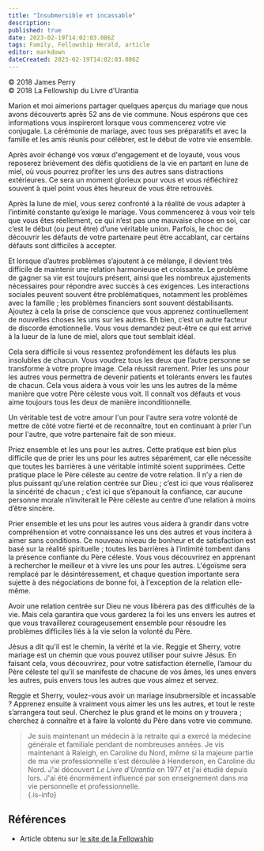 ```yaml
---
title: "Insubmersible et incassable"
description: 
published: true
date: 2023-02-19T14:02:03.086Z
tags: Family, Fellowship Herald, article
editor: markdown
dateCreated: 2023-02-19T14:02:03.086Z
---
```


<p class="v-card v-sheet theme--light grey lighten-3 px-2">© 2018 James Perry<br>© 2018 La Fellowship du Livre d'Urantia</p>


Marion et moi aimerions partager quelques aperçus du mariage que nous avons découverts après 52 ans de vie commune. Nous espérons que ces informations vous inspireront lorsque vous commencerez votre vie conjugale. La cérémonie de mariage, avec tous ses préparatifs et avec la famille et les amis réunis pour célébrer, est le début de votre vie ensemble. 

Après avoir échangé vos vœux d'engagement et de loyauté, vous vous reposerez brièvement des défis quotidiens de la vie en partant en lune de miel, où vous pourrez profiter les uns des autres sans distractions extérieures. Ce sera un moment glorieux pour vous et vous réfléchirez souvent à quel point vous êtes heureux de vous être retrouvés. 

Après la lune de miel, vous serez confronté à la réalité de vous adapter à l’intimité constante qu’exige le mariage. Vous commencerez à vous voir tels que vous êtes réellement, ce qui n’est pas une mauvaise chose en soi, car c’est le début (ou peut être) d’une véritable union. Parfois, le choc de découvrir les défauts de votre partenaire peut être accablant, car certains défauts sont difficiles à accepter. 

Et lorsque d’autres problèmes s’ajoutent à ce mélange, il devient très difficile de maintenir une relation harmonieuse et croissante. Le problème de gagner sa vie est toujours présent, ainsi que les nombreux ajustements nécessaires pour répondre avec succès à ces exigences. Les interactions sociales peuvent souvent être problématiques, notamment les problèmes avec la famille ; les problèmes financiers sont souvent déstabilisants. Ajoutez à cela la prise de conscience que vous apprenez continuellement de nouvelles choses les uns sur les autres. Eh bien, c’est un autre facteur de discorde émotionnelle. Vous vous demandez peut-être ce qui est arrivé à la lueur de la lune de miel, alors que tout semblait idéal. 

Cela sera difficile si vous ressentez profondément les défauts les plus insolubles de chacun. Vous voudrez tous les deux que l’autre personne se transforme à votre propre image. Cela réussit rarement. Prier les uns pour les autres vous permettra de devenir patients et tolérants envers les fautes de chacun. Cela vous aidera à vous voir les uns les autres de la même manière que votre Père céleste vous voit. Il connaît vos défauts et vous aime toujours tous les deux de manière inconditionnelle. 

Un véritable test de votre amour l'un pour l'autre sera votre volonté de mettre de côté votre fierté et de reconnaître, tout en continuant à prier l'un pour l'autre, que votre partenaire fait de son mieux. 

Priez ensemble et les uns pour les autres. Cette pratique est bien plus difficile que de prier les uns pour les autres séparément, car elle nécessite que toutes les barrières à une véritable intimité soient supprimées. Cette pratique place le Père céleste au centre de votre relation. Il n’y a rien de plus puissant qu’une relation centrée sur Dieu ; c’est ici que vous réaliserez la sincérité de chacun ; c’est ici que s’épanouit la confiance, car aucune personne morale n’inviterait le Père céleste au centre d’une relation à moins d’être sincère. 

Prier ensemble et les uns pour les autres vous aidera à grandir dans votre compréhension et votre connaissance les uns des autres et vous incitera à aimer sans conditions. Ce nouveau niveau de bonheur et de satisfaction est basé sur la réalité spirituelle ; toutes les barrières à l’intimité tombent dans la présence confiante du Père céleste. Vous vous découvrirez en apprenant à rechercher le meilleur et à vivre les uns pour les autres. L'égoïsme sera remplacé par le désintéressement, et chaque question importante sera sujette à des négociations de bonne foi, à l'exception de la relation elle-même. 

Avoir une relation centrée sur Dieu ne vous libérera pas des difficultés de la vie. Mais cela garantira que vous garderez la foi les uns envers les autres et que vous travaillerez courageusement ensemble pour résoudre les problèmes difficiles liés à la vie selon la volonté du Père. 

Jésus a dit qu'il est le chemin, la vérité et la vie. Reggie et Sherry, votre mariage est un chemin que vous pouvez utiliser pour suivre Jésus. En faisant cela, vous découvrirez, pour votre satisfaction éternelle, l’amour du Père céleste tel qu’il se manifeste de chacune de vos âmes, les unes envers les autres, puis envers tous les autres que vous aimez et servez. 

Reggie et Sherry, voulez-vous avoir un mariage insubmersible et incassable ? Apprenez ensuite à vraiment vous aimer les uns les autres, et tout le reste s’arrangera tout seul. Cherchez le plus grand et le moins on y trouvera ; cherchez à connaître et à faire la volonté du Père dans votre vie commune.   

> Je suis maintenant un médecin à la retraite qui a exercé la médecine générale et familiale pendant de nombreuses années. Je vis maintenant à Raleigh, en Caroline du Nord, même si la majeure partie de ma vie professionnelle s'est déroulée à Henderson, en Caroline du Nord. J'ai découvert _Le Livre d'Urantia_ en 1977 et j'ai étudié depuis lors. J'ai été énormément influencé par son enseignement dans ma vie personnelle et professionnelle.  
{.is-info}

## Références

- Article obtenu sur [le site de la Fellowship](https://urantia-book.org/archive/newsletters/herald/)

